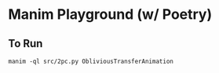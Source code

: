 # Manim Playground (w/ Poetry)

## To Run

```shell
manim -ql src/2pc.py ObliviousTransferAnimation
```
